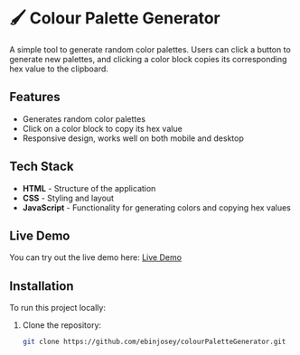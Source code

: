 # 🖌️ Colour Palette Generator

A simple tool to generate random color palettes. Users can click a button to generate new palettes, and clicking a color block copies its corresponding hex value to the clipboard.

## Features
- Generates random color palettes
- Click on a color block to copy its hex value
- Responsive design, works well on both mobile and desktop

## Tech Stack
- **HTML** - Structure of the application
- **CSS** - Styling and layout
- **JavaScript** - Functionality for generating colors and copying hex values

## Live Demo
You can try out the live demo here: [Live Demo](https://colourpalettegenerator1-ej.netlify.app/)

## Installation
To run this project locally:
1. Clone the repository:
   ```bash
   git clone https://github.com/ebinjosey/colourPaletteGenerator.git
